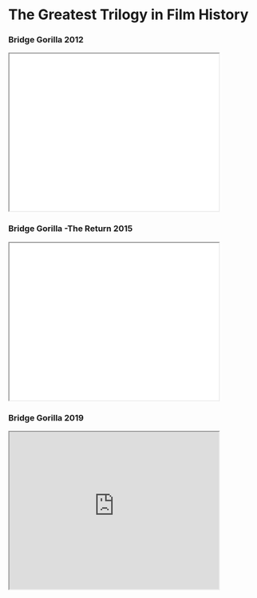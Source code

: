 <html>
<h1>The Greatest Trilogy in Film History</h1>
<div>
  <h3>Bridge Gorilla 2012</h3>
  <iframe width="420" height="315" src="//www.youtube.com/embed/9FvoO9ngwkM" allowfullscreen> </iframe>
  <h3>Bridge Gorilla -The Return 2015</h3>
  <iframe width="420" height="315" src="//www.youtube.com/embed/6878I1ht0as" allowfullscreen> </iframe>
  <h3>Bridge Gorilla 2019</h3>
  <iframe width="420" height="315" gesture="media" allow="encrypted-media" src="https://www.youtube.com/embed/Bc7EOEfXa_E&t=328s" allowfullscreen> </iframe>
</div>
</html>
